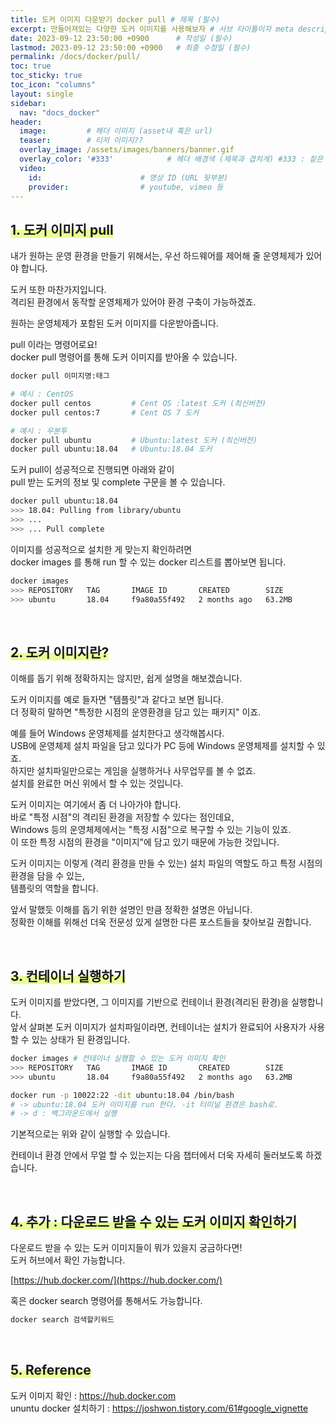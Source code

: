 ```yaml
---
title: 도커 이미지 다운받기 docker pull # 제목 (필수)
excerpt: 만들어져있는 다양한 도커 이미지를 사용해보자 # 서브 타이틀이자 meta description (필수)
date: 2023-09-12 23:50:00 +0900      # 작성일 (필수)
lastmod: 2023-09-12 23:50:00 +0900   # 최종 수정일 (필수)
permalink: /docs/docker/pull/
toc: true
toc_sticky: true
toc_icon: "columns"
layout: single
sidebar:
  nav: "docs_docker"
header: 
  image:         # 헤더 이미지 (asset내 혹은 url)
  teaser:        # 티저 이미지??
  overlay_image: /assets/images/banners/banner.gif
  overlay_color: '#333'            # 헤더 배경색 (제목과 겹치게) #333 : 짙은 회색 (필수)
  video:
    id:                      # 영상 ID (URL 뒷부분)
    provider:                # youtube, vimeo 등
---
```


## <span style='background:linear-gradient(to top, #e8ff94 50%, transparent 50%)'> 1. 도커 이미지 pull  </span>

내가 원하는 운영 환경을 만들기 위해서는, 우선 하드웨어를 제어해 줄 운영체제가 있어야 합니다.

도커 또한 마찬가지입니다.  
격리된 환경에서 동작할 운영체제가 있어야 환경 구축이 가능하겠죠.  

원하는 운영체제가 포함된 도커 이미지를 다운받아줍니다.  

pull 이라는 명령어로요!  
docker pull 명령어를 통해 도커 이미지를 받아올 수 있습니다.  

```bash
docker pull 이미지명:태그

# 예시 : CentOS
docker pull centos         # Cent OS :latest 도커 (최신버전)
docker pull centos:7       # Cent OS 7 도커 

# 예시 : 우분투
docker pull ubuntu         # Ubuntu:latest 도커 (최신버전)
docker pull ubuntu:18.04   # Ubuntu:18.04 도커
```

도커 pull이 성공적으로 진행되면 아래와 같이  
pull 받는 도커의 정보 및 complete 구문을 볼 수 있습니다.  

```bash
docker pull ubuntu:18.04
>>> 18.04: Pulling from library/ubuntu
>>> ...
>>> ... Pull complete
```

이미지를 성공적으로 설치한 게 맞는지 확인하려면  
docker images 를 통해 run 할 수 있는 docker 리스트를 뽑아보면 됩니다.  

```bash
docker images
>>> REPOSITORY   TAG       IMAGE ID       CREATED        SIZE
>>> ubuntu       18.04     f9a80a55f492   2 months ago   63.2MB
```

<br>

## <span style='background:linear-gradient(to top, #e8ff94 50%, transparent 50%)'> 2. 도커 이미지란?  </span>

이해를 돕기 위해 정확하지는 않지만, 쉽게 설명을 해보겠습니다.  

도커 이미지를 예로 들자면 "템플릿"과 같다고 보면 됩니다.  
더 정확히 말하면 "특정한 시점의 운영환경을 담고 있는 패키지" 이죠.  

예를 들어 Windows 운영체제를 설치한다고 생각해봅시다.  
USB에 운영체제 설치 파일을 담고 있다가 PC 등에 Windows 운영체제를 설치할 수 있죠.  
하지만 설치파일만으로는 게임을 실행하거나 사무업무를 볼 수 없죠.  
설치를 완료한 머신 위에서 할 수 있는 것입니다.  

도커 이미지는 여기에서 좀 더 나아가야 합니다.  
바로 "특정 시점"의 격리된 환경을 저장할 수 있다는 점인데요,  
Windows 등의 운영체제에서는 "특정 시점"으로 복구할 수 있는 기능이 있죠.  
이 또한 특정 시점의 환경을 "이미지"에 담고 있기 때문에 가능한 것입니다.  

도커 이미지는 이렇게 (격리 환경을 만들 수 있는) 설치 파일의 역할도 하고 특정 시점의 환경을 담을 수 있는,  
템플릿의 역할을 합니다.  

앞서 말했듯 이해를 돕기 위한 설명인 만큼 정확한 설명은 아닙니다.  
정확한 이해를 위해선 더욱 전문성 있게 설명한 다른 포스트들을 찾아보길 권합니다.  

<br>

## <span style='background:linear-gradient(to top, #e8ff94 50%, transparent 50%)'> 3. 컨테이너 실행하기</span>

도커 이미지를 받았다면, 그 이미지를 기반으로 컨테이너 환경(격리된 환경)을 실행합니다.  
앞서 살펴본 도커 이미지가 설치파일이라면, 컨테이너는 설치가 완료되어 사용자가 사용할 수 있는 상태가 된 환경입니다.  

```bash
docker images # 컨테이너 실행할 수 있는 도커 이미지 확인
>>> REPOSITORY   TAG       IMAGE ID       CREATED        SIZE
>>> ubuntu       18.04     f9a80a55f492   2 months ago   63.2MB

docker run -p 10022:22 -dit ubuntu:18.04 /bin/bash 
# -> ubuntu:18.04 도커 이미지를 run 한다. -it 터미널 환경은 bash로.
# -> d : 백그라운드에서 실행

```

기본적으로는 위와 같이 실행할 수 있습니다.  

컨테이너 환경 안에서 무얼 할 수 있는지는 다음 챕터에서 더욱 자세히 둘러보도록 하겠습니다.  

<br>

## <span style='background:linear-gradient(to top, #e8ff94 50%, transparent 50%)'> 4. 추가 : 다운로드 받을 수 있는 도커 이미지 확인하기  </span>

다운로드 받을 수 있는 도커 이미지들이 뭐가 있을지 궁금하다면!  
도커 허브에서 확인 가능합니다.  

[https://hub.docker.com/](https://hub.docker.com/)

혹은 docker search 명령어를 통해서도 가능합니다.

```bash
docker search 검색할키워드
```

<br>

## <span style='background:linear-gradient(to top, #e8ff94 50%, transparent 50%)'> 5. Reference  </span>

도커 이미지 확인 : https://hub.docker.com  
ununtu docker 설치하기 : https://joshwon.tistory.com/61#google_vignette  
